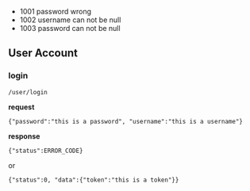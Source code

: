 * 1001 password wrong
* 1002 username can not be null
* 1003 password can not be null



## User Account


### login

`/user/login`

**request**

`{"password":"this is a password", "username":"this is a username"}`

**response** 

```{"status":ERROR_CODE}``` 

or 

```{"status":0, "data":{"token":"this is a token"}}```
